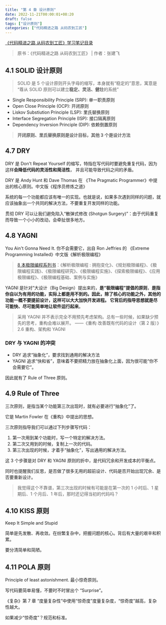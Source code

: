 ```yaml
---
title: "第 4 章 设计原则"
date: 2022-11-21T00:00:01+08:20
draft: false
tags: ["设计原则"]
categories: ["代码精进之路 从码农到工匠"]
---
```


[《代码精进之路 从码农到工匠》学习笔记目录](../dir)

> 原书：《代码精进之路 从码农到工匠》 | 作者：张建飞

## 4.1 SOLID 设计原则

> SOLID 是 5 个设计原则开头字母的缩写，本身就有“稳定的”意思，寓意是 “尊从 SOLID 原则可以建立**稳定、灵活、健壮**的系统”

- Single Responsibility Principle (SRP): 单一职责原则
- Open Close Principle (OCP): 开闭原则
- Liskov Substiution Principle (LSP): 里氏替换原则
- Interface Segregation Principle (ISP): 接口隔离原则
- Dependency Inversion Principle (DIP): 依赖倒置原则

> **开闭原则、里氏替换原则是设计目标，其他 3 个是设计方法**

## 4.7 DRY

DRY 是 Don't Repeat Yourself 的缩写，特指在写代码时要避免重复代码，因为这样**会降低代码的灵活性和简洁性**，
并且可能导致代码之间的矛盾。

DRY 是 Andy Hunt 和 Dave Thomas 在 《The Pragmatic Programmer》中提出的核心原则。中文版《程序员修炼之道》

系统的每一个功能都应该有唯一的实现。也就是说，如果多次遇到同样的问题，就应该抽象出一个共同的解决方法，不要重复开发同样的功能。

贯彻 DRY 可以让我们避免陷入“散弹式修改 (Shotgun Surgery)”：由于代码重复而导致一个小小的改动，会牵扯很多地方。

## 4.8 YAGNI

You Ain't Gonna Need It. 你不会需要它，出自 Ron Jeffries 的 《Extreme Programming Installed》中文版《解析极限编程》

> [8 本极限编程系列书](https://book.douban.com/series/46614)：《解析极限编程 : 拥抱变化》、《规划极限编程》、《极限编程实践》、《极限编程研究》、《极限编程实施》、《探索极限编程》、《应用极限编程》、《极限编程基础、案例与实施》

YAGNI 是针对“大设计（Big Design）提出来的，**是“极限编程”提倡的原则**，**是指你自以为有用的功能，实际上都是用不到的。因此，除了核心的功能之外，其他的功能一概不要提前设计，这样可以大大加快开发进程。
它背后的指导思想就是尽可能快、尽可能简单地让软件运行起来**。

> 采用 YAGNI 并不表示完全不用预先考虑架构。总有一些时候，如果缺少预先的思考，重构会难以展开。
> ——《重构 改善既有代码的设计（第 2 版）》2.6 重构、架构和 YAGNI

### DRY 与 YAGNI 的冲突

- DRY 追求“抽象化”，要求找到通用的解决方法
- YAGNI 追求“快和省”，意味着不要把精力放在抽象化上面，因为很可能“你不会需要它”。

因此就有了 Rule of Three 原则。

## 4.9 Rule of Three

三次原则，是指当某个功能第三次出现时，就有必要进行“抽象化”了。

它是 Martin Fowler 在《重构》中提出的思想。

三次原则指导我们可以通过下列步骤写代码：

1. 第一次用到某个功能时，写一个特定的解决方法。
2. 第二次又用到的时候，复制上一次的代码。
3. 第三次出现的时候，才着手“抽象化”，写出通用的解决方法。

这 3 个步骤是对 DRY 和 YAGNI 原则的折中，是代码冗余和开发成本的平衡点。

同时也提醒我们反思，是否做了很多无用的超前设计、代码是否开始出现冗余、是否要重新设计。

> 我觉得这个不靠谱，第三次出现的时候有可能是在第一次的 1 小时后、1 星期后、1 个月后、1 年后，那时还记得当初的代码吗？

## 4.10 KISS 原则

Keep It Simple and Stupid

简单是先发散、再收敛。在纷繁复杂中，把握问题的核心。背后有大量的艰辛和积累。

要分清简单和简陋。

## 4.11 POLA 原则

Principle of least astonishment. 最小惊奇原则。

写代码要简单易懂，不要时不时冒出个 “Surprise”。

《复杂》第 7 章 “度量复杂性”中使用“惊奇度”度量复杂度，“惊奇度”越高，复杂性越大。

如果减少“惊奇度”？规范和标准。